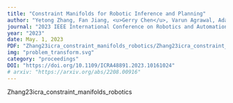 ```yaml
---
title: "Constraint Manifolds for Robotic Inference and Planning"
author: "Yetong Zhang, Fan Jiang, <u>Gerry Chen</u>, Varun Agrawal, Adam Rutkowski, and Frank Dellaert"
journal: "2023 IEEE International Conference on Robotics and Automation (ICRA)"
year: "2023"
date: May. 1, 2023
PDF: "Zhang23icra_constraint_manifolds_robotics/Zhang23icra_constraint_manifolds_robotics.pdf"
img: "problem_transform.svg"
category: "proceedings"
DOI: "https://doi.org/10.1109/ICRA48891.2023.10161024"
# arxiv: "https://arxiv.org/abs/2208.00916"
---
```



Zhang23icra_constraint_manifolds_robotics